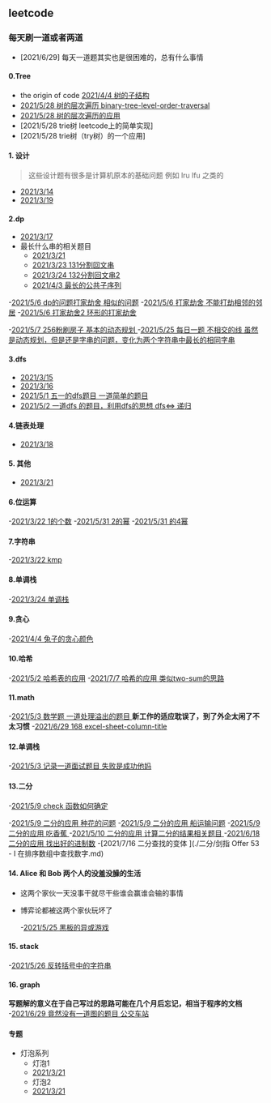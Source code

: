## leetcode

### 每天刷一道或者两道
- [2021/6/29] 每天一道题其实也是很困难的，总有什么事情


#### 0.Tree
- the origin of code [2021/4/4 树的子结构](https://leetcode-cn.com/problems/shu-de-zi-jie-gou-lcof/solution/java-zi-shu-pan-duan-by-user5713q-sz3o/)
- [2021/5/28 树的层次遍历 binary-tree-level-order-traversal](./tree/102.md)
- [2021/5/28 树的层次遍历的应用](./tree/993.md)
- [2021/5/28 trie树 leetcode上的简单实现]
- [2021/5/28 trie树（try树）的一个应用]

#### 1. 设计
> 这些设计题有很多是计算机原本的基础问题
例如 lru lfu 之类的

- [2021/3/14](./706设计哈希映射.md)
- [2021/3/19](./car_park.md)

#### 2.dp
- [2021/3/17](./115不同的子序列.md)
- 最长什么串的相关题目
  - [2021/3/21](./5最长回文子串.md)
  - [2021/3/23 131分割回文串](./131分割回文串.md)
  - [2021/3/24 132分割回文串2](./132分割回文串2.md)
  - [2021/4/3 最长的公共子序列](./1143最长公共子序列.md)

-[2021/5/6 dp的问题打家劫舍 相似的问题](./dp/740.md)
-[2021/5/6 打家劫舍 不能打劫相邻的邻居](./dp/198.md)
-[2021/5/6 打家劫舍2 环形的打家劫舍](./dp/213.md)

-[2021/5/7 256粉刷房子 基本的动态规划 ](./dp/256.md)
-[2021/5/25 每日一题 不相交的线 虽然是动态规划，但是还是字串的问题，变化为两个字符串中最长的相同字串](./dp/1035.md)


#### 3.dfs

- [2021/3/15]()
- [2021/3/16](./59螺旋矩阵II.md)
- [2021/5/1 五一的dfs题目 一道简单的题目](./dfs/690.md)
- [2021/5/2 一道dfs 的题目，利用dfs的思想 dfs<=> 递归](./dfs/339.md)

#### 4.链表处理

- [2021/3/18](./reverseList2.md)

#### 5. 其他

- [2021/3/21](./73矩阵置零.md)

#### 6.位运算
 -[2021/3/22 1的个数](./num_of_1.md)
 -[2021/5/31 2的幂](./bit/231.md)
 -[2021/5/31 的4幂](./bit/231.md)




#### 7.字符串
  -[2021/3/22 kmp](./214最短回文串.md)


#### 8.单调栈
  -[2021/3/24 单调栈](./132-pattern.md)

#### 9.贪心
  -[2021/4/4 兔子的贪心颜色](./兔子的数量.md)

#### 10.哈希
  -[2021/5/2 哈希表的应用](./hash/554.md)
  -[2021/7/7 哈希的应用 类似two-sum的思路](./hash/1711.md)

#### 11.math
  -[2021/5/3 数学题 一道处理溢出的题目 ](./math/7.md)
  **新工作的适应耽误了，到了外企太闲了不太习惯**
  -[2021/6/29 168 excel-sheet-column-title](./math/168.md)


#### 12.单调栈
  -[2021/5/3 记录一道面试题目 失败是成功他妈](./单调栈/402.md)

#### 13.二分
  -[2021/5/9  check 函数如何确定](./二分/34.md)

  -[2021/5/9 二分的应用 种花的问题](./二分/1482.md)
  -[2021/5/9 二分的应用 船运输问题](./二分/1011.md)
  -[2021/5/9 二分的应用 吃香蕉 ](./二分/875.md)
  -[2021/5/10 二分的应用 计算二分的结果相关题目 ](./二分/774.md)
  -[2021/6/18 二分的应用 找出好的进制数](./二分/483.md)
  -[2021/7/16 二分查找的变体 ](./二分/剑指 Offer 53 - I 在排序数组中查找数字.md)

#### 14. Alice 和 Bob 两个人的没羞没臊的生活
* 这两个家伙一天没事干就尽干些谁会赢谁会输的事情
* 博弈论都被这两个家伙玩坏了

  -[2021/5/25 黑板的异或游戏 ](./games/810.md)


#### 15. stack
  -[2021/5/26 反转括号中的字符串](./stack/1190.md)

#### 16. graph
  **写题解的意义在于自己写过的思路可能在几个月后忘记，相当于程序的文档**
  -[2021/6/29 竟然没有一道图的题目 公交车站]()



#### 专题
- 灯泡系列
  - 灯泡1
  - [2021/3/21](./319灯泡.md)
  - 灯泡2
  - [2021/3/21](./)
